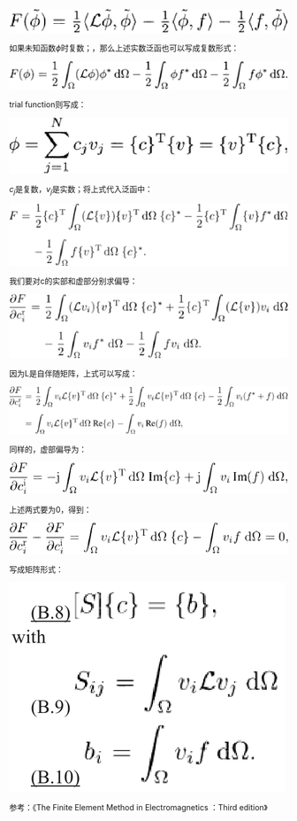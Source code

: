 ![image-20201121161328281](../imags/image-20201121161328281.png)

如果未知函数$\phi$时复数；，那么上述实数泛函也可以写成复数形式：

![image-20201121160215058](../imags/image-20201121160215058.png)

trial function则写成：

![image-20201121160236494](../imags/image-20201121160236494.png)

$c_j$是复数，$v_j$是实数；将上式代入泛函中：

![image-20201121160351859](../imags/image-20201121160351859.png)



我们要对c的实部和虚部分别求偏导：

![image-20201121160636319](../imags/image-20201121160636319.png)

因为L是自伴随矩阵，上式可以写成：

![image-20201121160655258](../imags/image-20201121160655258.png)

同样的，虚部偏导为：

![image-20201121160744420](../imags/image-20201121160744420.png)

上述两式要为0，得到：

![image-20201121160850115](../imags/image-20201121160850115.png)

写成矩阵形式：

![image-20201121161020226](../imags/image-20201121161020226.png)



参考：《The Finite Element Method in Electromagnetics ：Third edition》 